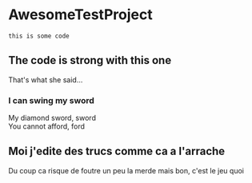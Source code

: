 # AwesomeTestProject

    this is some code

## The code is strong with this one
That's what she said...

### I can swing my sword
My diamond sword, sword  
You cannot afford, ford

## Moi j'edite des trucs comme ca a l'arrache
Du coup ca risque de foutre un peu la merde mais bon, c'est le jeu quoi